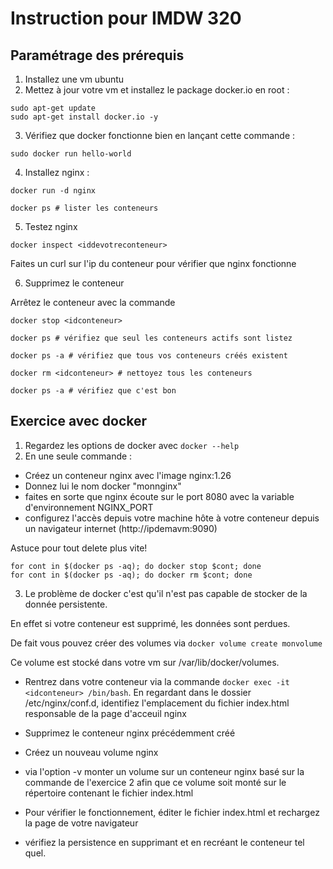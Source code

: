# Instruction pour IMDW 320

## Paramétrage des prérequis

1) Installez une vm ubuntu 
2) Mettez à jour votre vm et installez le package docker.io en root :
```
sudo apt-get update 
sudo apt-get install docker.io -y
```
3) Vérifiez que docker fonctionne bien en lançant cette commande :
```
sudo docker run hello-world
```

4) Installez nginx :

```
docker run -d nginx

docker ps # lister les conteneurs
```

5) Testez nginx 

```
docker inspect <iddevotreconteneur>
```
Faites un curl sur l'ip du conteneur pour vérifier que nginx fonctionne

6) Supprimez le conteneur 

Arrêtez le conteneur avec la commande 

```
docker stop <idconteneur>

docker ps # vérifiez que seul les conteneurs actifs sont listez 

docker ps -a # vérifiez que tous vos conteneurs créés existent 

docker rm <idconteneur> # nettoyez tous les conteneurs 

docker ps -a # vérifiez que c'est bon 
```

## Exercice avec docker 

1) Regardez les options de docker avec ```docker --help```
2) En une seule commande :
 - Créez un conteneur nginx avec l'image nginx:1.26 
 - Donnez lui le nom docker "monnginx"
 - faites en sorte que nginx écoute sur le port 8080 avec la variable d'environnement NGINX_PORT
 - configurez l'accès depuis votre machine hôte à votre conteneur depuis un navigateur internet (http://ipdemavm:9090)

Astuce pour tout delete plus vite!

```
for cont in $(docker ps -aq); do docker stop $cont; done
for cont in $(docker ps -aq); do docker rm $cont; done
```

3) Le problème de docker c'est qu'il n'est pas capable de stocker de la donnée persistente. 

En effet si votre conteneur est supprimé, les données sont perdues.

De fait vous pouvez créer des volumes via ``` docker volume create monvolume ```

Ce volume est stocké dans votre vm sur /var/lib/docker/volumes. 

- Rentrez dans votre conteneur via la commande ```docker exec -it <idconteneur> /bin/bash```. En regardant dans le dossier /etc/nginx/conf.d, identifiez l'emplacement du fichier index.html responsable de la page d'acceuil nginx

- Supprimez le conteneur nginx précédemment créé
- Créez un nouveau volume nginx
- via l'option -v monter un volume sur un conteneur nginx basé sur la commande de l'exercice 2 afin que ce volume soit monté sur le répertoire contenant le fichier index.html
- Pour vérifier le fonctionnement, éditer le fichier index.html et rechargez la page de votre navigateur
- vérifiez la persistence en supprimant et en recréant le conteneur tel quel. 